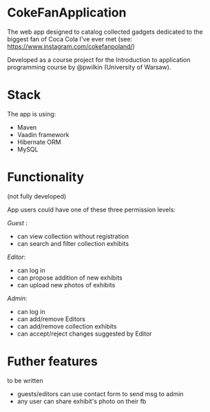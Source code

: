 CokeFanApplication
==============

The web app designed to catalog collected gadgets dedicated to the biggest fan of Coca Cola I've ever met (see: https://www.instagram.com/cokefanpoland/)

Developed as a course project for the Introduction to application programming course by @pwilkin (University of Warsaw). 

Stack
========
The app is using:
- Maven
- Vaadin framework
- Hibernate ORM
- MySQL

Functionality
========
(not fully developed)

App users could have one of these three permission levels:

_Guest_ :
- can view collection without registration
- can search and filter collection exhibits

_Editor_:
- can log in
- can propose addition of new exhibits
- can upload new photos of exhibits

_Admin_:
- can log in
- can add/remove Editors
- can add/remove collection exhibits
- can accept/reject changes suggested by Editor

Futher features
========

to be written

- guests/editors can use contact form to send msg to admin
- any user can share exhibit's photo on their fb
